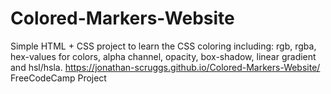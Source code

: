 # Colored-Markers-Website
Simple HTML + CSS project to learn the CSS coloring including:
rgb, rgba, hex-values for colors, alpha channel, opacity, box-shadow, 
linear gradient and hsl/hsla.
https://jonathan-scruggs.github.io/Colored-Markers-Website/ FreeCodeCamp Project
